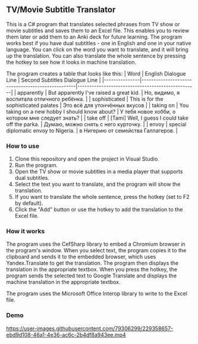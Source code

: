 ## TV/Movie Subtitle Translator
This is a C# program that translates selected phrases from TV show or movie subtitles and saves them to an Excel file. This enables you to review them later or add them to an Anki deck for future learning. The program works best if you have dual subtitles - one in English and one in your native language. You can click on the word you want to translate, and it will bring up the translation. You can also translate the whole sentence by pressing the hotkey to see how it looks in machine translation.

The program creates a table that looks like this:
| Word          | English Dialogue Line                            | Second Subtitles Dialogue Line                   |
|---------------|--------------------------------------------------|--------------------------------------------------|
| apparently    | But apparently I've raised a great kid.          | Но, видимо, я воспитала отличного ребёнка.       |
| sophisticated | This is for the sophisticated palates            | Это всё для утончённых вкусов                    |
| taking on     | You taking on a new hobby I should know about?   | У тебя новое хобби, о котором мне следует знать? |
| take off      | [Tami] Well, I guess I could take off the parka. | Думаю, можно снять с него курточку.              |
| envoy         | special diplomatic envoy to Nigeria.             | в Нигерию от семейства Галлагеров.               |

### How to use
1. Clone this repository and open the project in Visual Studio.
2. Run the program.
3. Open the TV show or movie subtitles in a media player that supports dual subtitles.
4. Select the text you want to translate, and the program will show the translation.
5. If you want to translate the whole sentence, press the hotkey (set to F2 by default).
6. Click the "Add" button or use the hotkey to add the translation to the Excel file.

### How it works
The program uses the CefSharp library to embed a Chromium browser in the program's window. When you select text, the program copies it to the clipboard and sends it to the embedded browser, which uses Yandex.Translate to get the translation. The program then displays the translation in the appropriate textbox. When you press the hotkey, the program sends the selected text to Google Translate and displays the machine translation in the appropriate textbox.

The program uses the Microsoft Office Interop library to write to the Excel file.

### Demo
https://user-images.githubusercontent.com/79306299/229358657-ebd9d108-46a1-4e36-ac6c-2b4df8a943ee.mp4
